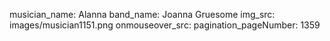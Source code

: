 musician_name: Alanna
band_name: Joanna Gruesome
img_src: images/musician1151.png
onmouseover_src: 
pagination_pageNumber: 1359
